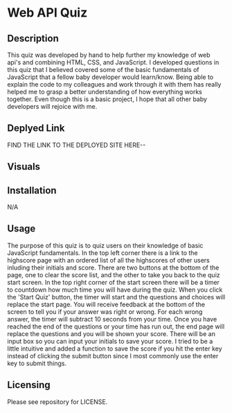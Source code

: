 # Web API Quiz

## Description
This quiz was developed by hand to help further my knowledge of web api's and combining HTML, CSS, and JavaScript. 
I developed questions in this quiz that I believed covered some of the basic fundamentals of JavaScript that a fellow baby developer would learn/know. 
Being able to explain the code to my colleagues and work through it with them has really helped me to grasp a better understanding of how everything works together.
Even though this is a basic project, I hope that all other baby developers will rejoice with me.

## Deplyed Link
FIND THE LINK TO THE DEPLOYED SITE HERE-- 

## Visuals



## Installation
N/A

## Usage
The purpose of this quiz is to quiz users on their knowledge of basic JavaScript fundamentals. 
In the top left corner there is a link to the highscore page with an ordered list of all the highscores of other users inluding their initials and score.
There are two buttons at the bottom of the page, one to clear the score list, and the other to take you back to the quiz start screen.
In the top right corner of the start screen there will be a timer to countdown how much time you will have during the quiz. 
When you click the 'Start Quiz' button, the timer will start and the questions and choices will replace the start page.
You will receive feedback at the bottom of the screen to tell you if your answer was right or wrong.
For each wrong answer, the timer will subtract 10 seconds from your time. 
Once you have reached the end of the questions or your time has run out, the end page will replace the questions and you will be shown your score.
There will be an input box so you can input your initials to save your score.
I tried to be a little intuitive and added a function to save the score if you hit the enter key instead of clicking the submit button since I most commonly use the enter key to submit things. 

## Licensing
Please see repository for LICENSE.
